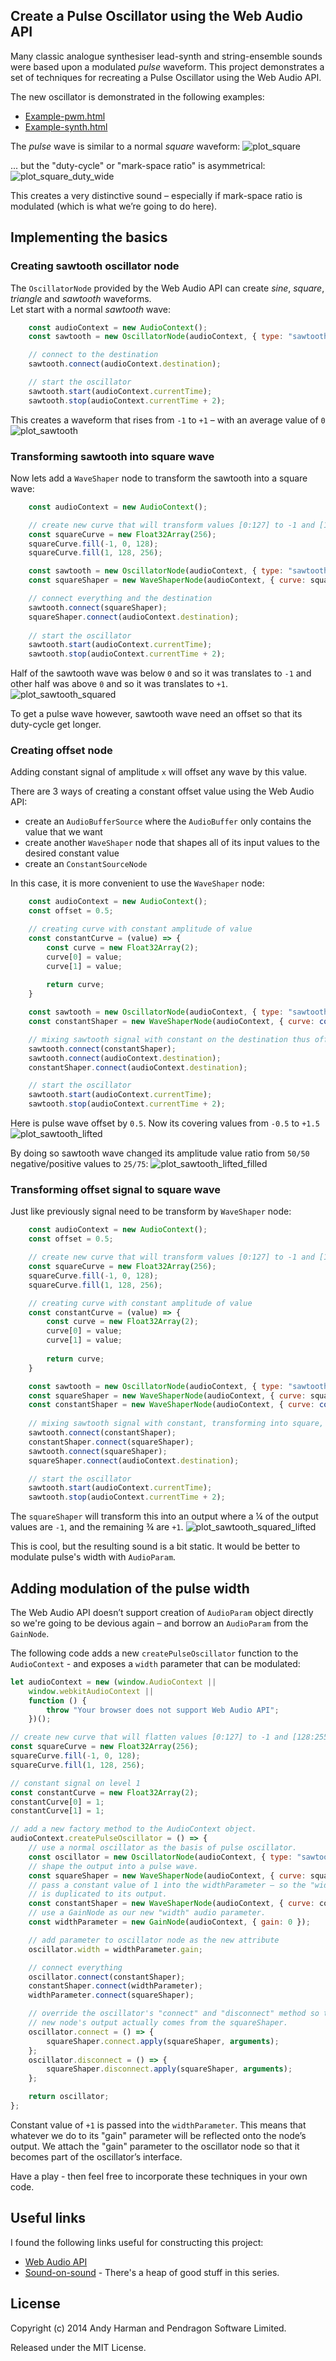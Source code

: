 ## Create a Pulse Oscillator using the Web Audio API

Many classic analogue synthesiser lead-synth and string-ensemble sounds were based upon a modulated _pulse_ waveform.
This project demonstrates a set of techniques for recreating a Pulse Oscillator using the Web Audio API.

The new oscillator is demonstrated in the following examples:
* [Example-pwm.html](http://htmlpreview.github.io/?https://github.com/pendragon-andyh/WebAudio-PulseOscillator/blob/master/example-pwm.html)
* [Example-synth.html](http://htmlpreview.github.io/?https://github.com/pendragon-andyh/WebAudio-PulseOscillator/blob/master/example-synth.html)

The _pulse_ wave is similar to a normal _square_ waveform:
![plot_square](https://user-images.githubusercontent.com/1651451/146574553-b855633d-1a2b-4e77-bd5e-a2bd01c99d4b.png "Normal square wave")

... but the "duty-cycle" or "mark-space ratio" is asymmetrical:
![plot_square_duty_wide](https://user-images.githubusercontent.com/1651451/146574582-e7d6bca3-3e90-49f0-96d0-92296b2e150a.png "Pulse wave")

This creates a very distinctive sound – especially if mark-space ratio is modulated (which is what we’re going to do here).

## Implementing the basics
### Creating sawtooth oscillator node
The `OscillatorNode` provided by the Web Audio API can create _sine_, _square_, _triangle_ and _sawtooth_ waveforms. <br>
Let start with a normal _sawtooth_ wave:

```javascript
    const audioContext = new AudioContext();
    const sawtooth = new OscillatorNode(audioContext, { type: "sawtooth", frequency: 110 });

    // connect to the destination    
    sawtooth.connect(audioContext.destination);

    // start the oscillator
    sawtooth.start(audioContext.currentTime);
    sawtooth.stop(audioContext.currentTime + 2);
```

This creates a waveform that rises from `-1` to `+1` – with an average value of `0`
![plot_sawtooth](https://user-images.githubusercontent.com/1651451/146574859-bc7cb891-3846-4968-aa1b-c3f85a32ca73.png "Normal sawtooth wave")

### Transforming sawtooth into square wave
Now lets add a `WaveShaper` node to transform the sawtooth into a square wave:

```javascript
    const audioContext = new AudioContext();

    // create new curve that will transform values [0:127] to -1 and [128:255] to +1
    const squareCurve = new Float32Array(256); 
    squareCurve.fill(-1, 0, 128);
    squareCurve.fill(1, 128, 256);

    const sawtooth = new OscillatorNode(audioContext, { type: "sawtooth", frequency: 110 });
    const squareShaper = new WaveShaperNode(audioContext, { curve: squareCurve });

    // connect everything and the destination
    sawtooth.connect(squareShaper);
    squareShaper.connect(audioContext.destination);
    
    // start the oscillator
    sawtooth.start(audioContext.currentTime);
    sawtooth.stop(audioContext.currentTime + 2);
```

Half of the sawtooth wave was below `0` and so it was translates to `-1` and other half was above `0` and so it was translates to `+1`.
![plot_sawtooth_squared](https://user-images.githubusercontent.com/1651451/146575491-eedcdbfe-012a-435c-a3cb-2bfbbc0c6150.png "Square wave produced from shaped sawtooth")

To get a pulse wave however, sawtooth wave need an offset so that its duty-cycle get longer.

### Creating offset node 
Adding constant signal of amplitude `x` will offset any wave by this value.
 
There are 3 ways of creating a constant offset value using the Web Audio API:
* create an `AudioBufferSource` where the `AudioBuffer` only contains the value that we want
* create another `WaveShaper` node that shapes all of its input values to the desired constant value
* create an `ConstantSourceNode`

In this case, it is more convenient to use the `WaveShaper` node:
```javascript
    const audioContext = new AudioContext();
    const offset = 0.5;

    // creating curve with constant amplitude of value   
    const constantCurve = (value) => {
        const curve = new Float32Array(2);
        curve[0] = value;
        curve[1] = value;
        
        return curve; 
    }

    const sawtooth = new OscillatorNode(audioContext, { type: "sawtooth", frequency: 110 });
    const constantShaper = new WaveShaperNode(audioContext, { curve: constantCurve(offset) });

    // mixing sawtooth signal with constant on the destination thus offseting sawtooth
    sawtooth.connect(constantShaper);
    sawtooth.connect(audioContext.destination);
    constantShaper.connect(audioContext.destination);

    // start the oscillator
    sawtooth.start(audioContext.currentTime);
    sawtooth.stop(audioContext.currentTime + 2);
```

Here is pulse wave offset by `0.5`. Now its covering values from `-0.5` to `+1.5`
![plot_sawtooth_lifted](https://user-images.githubusercontent.com/1651451/146575570-bd2249b0-8789-4fff-9746-1fbbc0143fa1.png "Sawtooth lifted by 0.5")

By doing so sawtooth wave changed its amplitude value ratio from `50/50` negative/positive values to `25/75`:
![plot_sawtooth_lifted_filled](https://user-images.githubusercontent.com/1651451/146586618-e663318c-ab5b-46a7-9737-6f3bfedb73ec.png "Sawtooth lifted by 0.5 filled")

### Transforming offset signal to square wave 
Just like previously signal need to be transform by `WaveShaper` node:
```javascript
    const audioContext = new AudioContext();
    const offset = 0.5; 

    // create new curve that will transform values [0:127] to -1 and [128:255] to +1
    const squareCurve = new Float32Array(256); 
    squareCurve.fill(-1, 0, 128);
    squareCurve.fill(1, 128, 256);

    // creating curve with constant amplitude of value   
    const constantCurve = (value) => {
        const curve = new Float32Array(2);
        curve[0] = value;
        curve[1] = value;
        
        return curve; 
    }

    const sawtooth = new OscillatorNode(audioContext, { type: "sawtooth", frequency: 110 });
    const squareShaper = new WaveShaperNode(audioContext, { curve: squareCurve });
    const constantShaper = new WaveShaperNode(audioContext, { curve: constantCurve(offset) });
    
    // mixing sawtooth signal with constant, transforming into square, connecting to the destination
    sawtooth.connect(constantShaper); 
    constantShaper.connect(squareShaper);
    sawtooth.connect(squareShaper);
    squareShaper.connect(audioContext.destination);

    // start the oscillator
    sawtooth.start(audioContext.currentTime);
    sawtooth.stop(audioContext.currentTime + 2);
```

The `squareShaper` will transform this into an output where a ¼ of the output values are `-1`, and the remaining ¾ are `+1`.
![plot_sawtooth_squared_lifted](https://user-images.githubusercontent.com/1651451/146575920-d0b6b3ee-70cb-4e26-9dd6-5dc9a2e1daf0.png "Figure 6: Pulse wave when the offset is 0.5")

This is cool, but the resulting sound is a bit static. It would be better to modulate pulse's width with `AudioParam`.

## Adding modulation of the pulse width
The Web Audio API doesn’t support creation of `AudioParam` object directly so we're going to be devious again – and borrow an `AudioParam` from the `GainNode`.

The following code adds a new `createPulseOscillator` function to the `AudioContext` - and exposes a `width` parameter that can be modulated:

```javascript
let audioContext = new (window.AudioContext ||
    window.webkitAudioContext ||
    function () {
        throw "Your browser does not support Web Audio API";
    })();

// create new curve that will flatten values [0:127] to -1 and [128:255] to 1
const squareCurve = new Float32Array(256);
squareCurve.fill(-1, 0, 128);
squareCurve.fill(1, 128, 256);

// constant signal on level 1
const constantCurve = new Float32Array(2);
constantCurve[0] = 1;
constantCurve[1] = 1;

// add a new factory method to the AudioContext object.
audioContext.createPulseOscillator = () => {
    // use a normal oscillator as the basis of pulse oscillator.
    const oscillator = new OscillatorNode(audioContext, { type: "sawtooth" });
    // shape the output into a pulse wave.
    const squareShaper = new WaveShaperNode(audioContext, { curve: squareCurve });
    // pass a constant value of 1 into the widthParameter – so the "width" setting
    // is duplicated to its output.
    const constantShaper = new WaveShaperNode(audioContext, { curve: constantCurve });
    // use a GainNode as our new "width" audio parameter.
    const widthParameter = new GainNode(audioContext, { gain: 0 });

    // add parameter to oscillator node as the new attribute
    oscillator.width = widthParameter.gain;

    // connect everything
    oscillator.connect(constantShaper);
    constantShaper.connect(widthParameter);
    widthParameter.connect(squareShaper);

    // override the oscillator's "connect" and "disconnect" method so that the
    // new node's output actually comes from the squareShaper.
    oscillator.connect = () => {
        squareShaper.connect.apply(squareShaper, arguments);
    };
    oscillator.disconnect = () => {
        squareShaper.disconnect.apply(squareShaper, arguments);
    };

    return oscillator;
};
```

Constant value of `+1` is passed into the `widthParameter`. This means that whatever we do to its "gain" parameter will be reflected onto the node’s output. We attach the "gain" parameter to the oscillator node so that it becomes part of the oscillator’s interface.

Have a play - then feel free to incorporate these techniques in your own code.

## Useful links
I found the following links useful for constructing this project:
* [Web Audio API](http://www.w3.org/TR/webaudio/)
* [Sound-on-sound](http://soundonsound.com/sos/feb03/articles/synthsecrets46.asp) - There's a heap of good stuff in this series.

## License
Copyright (c) 2014 Andy Harman and Pendragon Software Limited.

Released under the MIT License.
